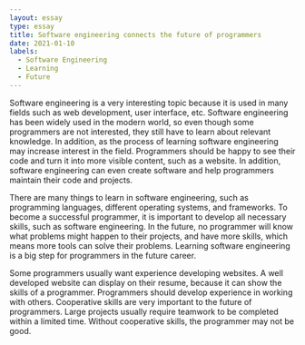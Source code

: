 ```yaml
---
layout: essay
type: essay
title: Software engineering connects the future of programmers
date: 2021-01-10
labels:
  - Software Engineering
  - Learning
  - Future
---
```


Software engineering is a very interesting topic because it is used in many fields such as web development, user interface, etc. Software engineering has been widely used in the modern world, so even though some programmers are not interested, they still have to learn about relevant knowledge. In addition, as the process of learning software engineering may increase interest in the field. Programmers should be happy to see their code and turn it into more visible content, such as a website. In addition, software engineering can even create software and help programmers maintain their code and projects.

There are many things to learn in software engineering, such as programming languages, different operating systems, and frameworks. To become a successful programmer, it is important to develop all necessary skills, such as software engineering. In the future, no programmer will know what problems might happen to their projects, and have more skills, which means more tools can solve their problems. Learning software engineering is a big step for programmers in the future career.

Some programmers usually want experience developing websites. A well developed website can display on their resume, because it can show the skills of a programmer. Programmers should develop experience in working with others. Cooperative skills are very important to the future of programmers. Large projects usually require teamwork to be completed within a limited time. Without cooperative skills, the programmer may not be good.
